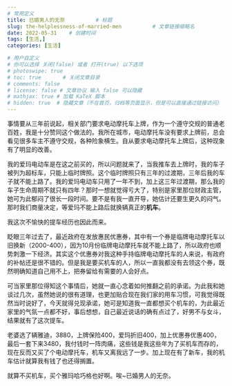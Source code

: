 ```yaml
---
# 常用定义
title: 已婚男人的无奈          # 标题
slug: the-helplessness-of-married-men          # 文章链接缩略名
date: 2022-05-31    # 创建时间
tags: [生活,]
categories: [生活]

# 用户自定义
# 你可以选择 关闭(false) 或者 打开(true) 以下选项
# photoswipe: true
# toc: true       # 关闭文章目录
# comments: false
# license: false # 文章协议 输入 false 可以隐藏
# mathjax: true # 加载 KaTeX 脚本
# hidden: true  # 隐藏文章（不在首页，归档等页面显示，但是可以直接通过链接访问）
---
```


事情要从三年前说起，相关部门要求电动摩托车上牌，作为一个遵守交规的普通老百姓，我是十分赞同这个做法的。我所在城市，电动摩托车没有要求上牌前，总会看见很多车主不遵守交规，各种险象横生。自从要求电动摩托车上牌后，这种现象有了明显的改善。

我的爱玛电动车是在这之前买的，所以问题就来了，当我推车去上牌时，我的车子被列为超标车，只能上临时牌照。这个临时牌照只有三年的过渡期，三年后我的车子就不能上路了。我的爱玛电动车只用了一年不到，加上这三年过渡期，那么我的车子生命周期不就只有四年？那时一想就觉得亏大了，特别是家里那位财政主管，她可为此郁闷了很长一段时间。要不是有我一直开导，她估计还要生更久的闷气。那时我们商量决定，等爱玛不能上路后就换辆真正的**机车**。

我这次不愉快的提车经历也因此而来。

眨眼三年过去了，最近政府在发放惠民优惠券，其中有一个券是临牌电动摩托车以旧换新（2000-400），因为10月份临牌电动摩托车就不能上路了，所以政府也顺势刺激一下经济。其实这个优惠券对我这种手持临牌电动摩托车的人来说，有政府的补帖还是很不错的。但是我是要买机车的人，所以一直我都没有去领这个券，既然明确知道自己用不上，把券留给有需要的人会好点。

可当家里那位得知这个事情后，她就一直心念着如何推翻之前的承诺。为此我和她谈过几次，虽然她说的很有道理，也更加贴合现在我们家的用车习惯，可我觉得既然当时说好了，今天就得兑现承诺，她可是知道我一直都想买个机车的，为此最近家里的气氛一点都不好，事后想想，自己最近说话的确有点过了，好男不与女斗，结果就有了这次提车。

老婆选了辆雅迪，3880，上牌保险400，爱玛折旧400，加上优惠券优惠400，最后一套下来3480，我付钱时一阵肉痛，这些钱是我这些年为了买机车而存的，现在反而又买了个电动摩托车，机车又离我远了一步。加上现在有了新车，我的机车估计就算我有钱了也还得搁置。

就算不买机车，买个雅玛哈巧格也好啊。唉~已婚男人的无奈。